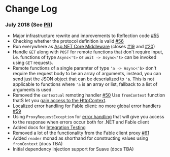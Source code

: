 # Change Log

### July 2018 (See [PR](https://github.com/Zaid-Ajaj/Fable.Remoting/pull/58))

 - Major infrastructure rewrite and improvements to Reflection code [#55](https://github.com/Zaid-Ajaj/Fable.Remoting/issues/55)
 - Checking whether the protocol definition is valid [#56](https://github.com/Zaid-Ajaj/Fable.Remoting/issues/56)
 - Run everywhere as [Asp.NET Core Middleware](aspnet-core.md) (closes [#19](https://github.com/Zaid-Ajaj/Fable.Remoting/issues/19) and [#20](https://github.com/Zaid-Ajaj/Fable.Remoting/issues/20))
 - Handle `GET` along with `POST` for remote functions that don't require input, i.e. functions of type `Async<'t>` or `unit -> Async<'t>` can be invoked using `GET` requests. 
 - Remote functions of a single paramter of type `'a -> Async<'b>` don't require the request body to be an array of arguments, instead, you can send just the JSON object that can be deserialized to `'a`. This is not applicable to functions where `'a` is an array or list, fallback to a list of arguments is used.
 - Removed the `contextual` remoting handler [#50](https://github.com/Zaid-Ajaj/Fable.Remoting/issues/50) Use `fromContext` function thatS let you [gain access to the HttpContext](request-context.md). 
 - Localized error handling for Fable client: no more global error handlers [#59](https://github.com/Zaid-Ajaj/Fable.Remoting/issues/59) 
 - Using `ProxyRequestException` for [error handling](error-handling.md) that will give you access to the response when errors occur both for .NET and Fable client 
 - Added docs for [Integration Testing](dotnet-integration-tests.md)
 - Removed a lot of the functionality from the Fable client proxy [#61](https://github.com/Zaid-Ajaj/Fable.Remoting/issues/61) 
 - Added `reader` monad as shorthand for constructing values using `fromContext` (docs TBA)
 - Initial dependency injection support for Suave (docs TBA)